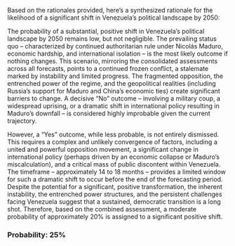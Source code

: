 Based on the rationales provided, here’s a synthesized rationale for the likelihood of a significant shift in Venezuela’s political landscape by 2050:

The probability of a substantial, positive shift in Venezuela’s political landscape by 2050 remains low, but not negligible. The prevailing status quo – characterized by continued authoritarian rule under Nicolás Maduro, economic hardship, and international isolation – is the most likely outcome if nothing changes. This scenario, mirroring the consolidated assessments across all forecasts, points to a continued frozen conflict, a stalemate marked by instability and limited progress. The fragmented opposition, the entrenched power of the regime, and the geopolitical realities (including Russia’s support for Maduro and China’s economic ties) create significant barriers to change. A decisive “No” outcome – involving a military coup, a widespread uprising, or a dramatic shift in international policy resulting in Maduro’s downfall – is considered highly improbable given the current trajectory.

However, a “Yes” outcome, while less probable, is not entirely dismissed. This requires a complex and unlikely convergence of factors, including a united and powerful opposition movement, a significant change in international policy (perhaps driven by an economic collapse or Maduro’s miscalculation), and a critical mass of public discontent within Venezuela. The timeframe – approximately 14 to 18 months – provides a limited window for such a dramatic shift to occur before the end of the forecasting period. Despite the potential for a significant, positive transformation, the inherent instability, the entrenched power structures, and the persistent challenges facing Venezuela suggest that a sustained, democratic transition is a long shot. Therefore, based on the combined assessment, a moderate probability of approximately 20% is assigned to a significant positive shift.

### Probability: 25%